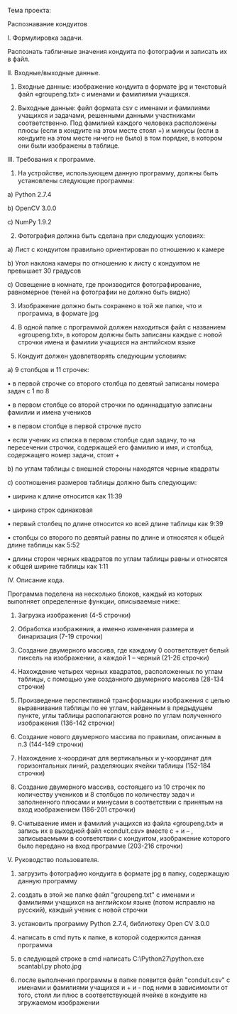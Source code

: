 Тема проекта:

Распознавание кондуитов

I.	Формулировка задачи.

Распознать табличные значения кондуита по фотографии и записать их в файл.

II.	Входные/выходные данные.

1)	Входные данные: изображение кондуита в формате jpg и текстовый файл «groupeng.txt» с именами и фамилиями учащихся.

2)	Выходные данные: файл формата csv с именами и фамилиями учащихся и задачами, решенными данными участниками соответственно. Под фамилией каждого человека расположены плюсы (если в кондуите на этом месте стоял +) и минусы (если в кондуите на этом месте ничего не было) в том порядке, в котором они были изображены в таблице.

III.	Требования к программе.

1)	На устройстве, использующем данную программу, должны быть установлены следующие программы:

a)	Python 2.7.4

b)	OpenCV 3.0.0

c)	NumPy 1.9.2

2)	Фотография должна быть сделана при следующих условиях:

a)	Лист с кондуитом правильно ориентирован по отношению к камере

b)	Угол наклона камеры по отношению к листу с кондуитом не превышает 30 градусов

c)	Освещение в комнате, где производится фотографирование, равномерное (теней на фотографии не должно быть видно)

3)	Изображение должно быть сохранено в той же папке, что и программа, в формате jpg

4)	В одной папке с программой должен находиться файл с названием «groupeng.txt», в котором должны быть записаны каждые с новой строчки имена и фамилии учащихся на английском языке

5)	Кондуит должен удовлетворять следующим условиям:

a)	9 столбцов и 11 строчек:

•	в первой строчке со второго столбца по девятый записаны номера задач с 1 по 8

•	в первом столбце со второй строчки по одиннадцатую записаны фамилии и имена учеников

•	в первом столбце в первой строчке пусто

•	если ученик из списка в первом столбце сдал задачу, то на пересечении строчки, содержащей его фамилию и имя, и столбца, содержащего номер задачи, стоит +

b)	по углам таблицы с внешней стороны находятся черные квадраты

c)	соотношения размеров таблицы должно быть следующим:

•	ширина к длине относится как 11:39

•	ширина строк одинаковая

•	первый столбец по длине относится ко всей длине таблицы как 9:39

•	столбцы со второго по девятый равны по длине и относятся к общей длине таблицы как 5:52

•	длины сторон черных квадратов по углам таблицы равны и относятся к общей ширине таблицы как 1:11

IV.	Описание кода.

Программа поделена на несколько блоков, каждый из которых выполняет определенные функции, описываемые ниже:

1)	Загрузка изображения (4-5 строчки)

2)	Обработка изображения, а именно изменения размера и бинаризация (7-19 строчки)

3)	Создание двумерного массива, где каждому 0 соответствует белый пиксель на изображении, а каждой 1 – черный (21-26 
строчки)

4)	Нахождение четырех черных квадратов, расположенных по углам таблицы, с помощью уже созданного двумерного массива (28-134 строчки)

5)	Произведение перспективной трансформации изображения с целью выравнивания таблицы по ее углам, найденным в предыдущем пункте, углы таблицы располагаются ровно по углам полученного изображения (136-142 строчки)

6)	Создание нового двумерного массива по правилам, описанным в п.3 (144-149 строчки)

7)	Нахождение x-координат для вертикальных и y-координат для горизонтальных линий, разделяющих ячейки таблицы (152-184 строчки)

8)	Создание двумерного массива, состоящего из 10 строчек по количеству учеников и 8 столбцов по количеству задач и заполненного плюсами и минусами в соответствии с принятым на вход изображением (186-201 строчки)

9)	Считываение имен и фамилий учащихся из файла «groupeng.txt» и запись их в выходной файл «conduit.csv» вместе с + и – , записываемыми в соответствии с кондуитом, изображение которого было передано на вход программе (203-216 строчки)

V. Руководство пользователя.

1) загрузить фотографию кондуита в формате jpg в папку, содержащую данную программу

2) создать в этой же папке файл "groupeng.txt" с именами и фамилиями учащихся на английском языке (потом исправлю на русский), каждый ученик с новой строчки

3) установить программу Python 2.7.4, библиотеку Open CV 3.0.0

4) написать в cmd путь к папке, в которой содержится данная программа

5) в следующей строке в cmd написать C:\Python27\python.exe scantabl.py photo.jpg

6) после выполнения программы в папке появится файл "conduit.csv" с именами и фамилиями учащихся и + и - под ними в зависимомти от того, стоял ли плюс в соответствующей ячейке в кондуите на згружаемом изображении
